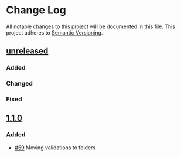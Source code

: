 # Change Log
All notable changes to this project will be documented in this file.
This project adheres to [Semantic Versioning](http://semver.org/).

## [unreleased]
### Added

### Changed

### Fixed

## [1.1.0]
### Added
- [\#59] Moving validations to folders

[comment]: # (Build Comparison Links)

[unreleased]: https://github.com/Penneo/penneo-fe-react/compare/1.1.0...HEAD
[1.1.0]:     https://github.com/Penneo/penneo-fe-react/compare/1.0.23...1.1.0

[comment]: # (Issue Links)

[\#59]: https://github.com/Penneo/sdk-net/issues/59
